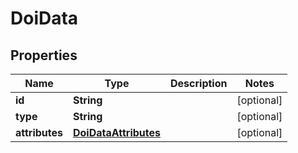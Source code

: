 

# DoiData

## Properties

Name | Type | Description | Notes
------------ | ------------- | ------------- | -------------
**id** | **String** |  |  [optional]
**type** | **String** |  |  [optional]
**attributes** | [**DoiDataAttributes**](DoiDataAttributes.md) |  |  [optional]



